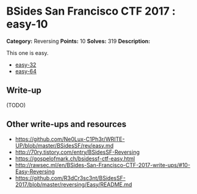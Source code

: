 # BSides San Francisco CTF 2017 : easy-10

**Category:** Reversing
**Points:** 10
**Solves:** 319
**Description:**

This one is easy.

* [easy-32](easy-32)
* [easy-64](easy-64)

## Write-up

(TODO)

## Other write-ups and resources

* https://github.com/Ne0Lux-C1Ph3r/WRITE-UP/blob/master/BSidesSF/rev/easy.md
* http://70ry.tistory.com/entry/BSidesSF-Reversing
* https://gospelofmark.ch/bsidessf-ctf-easy.html
* http://rawsec.ml/en/BSides-San-Francisco-CTF-2017-write-ups/#10-Easy-Reversing
* https://github.com/R3dCr3sc3nt/BSidesSF-2017/blob/master/reversing/Easy/README.md
